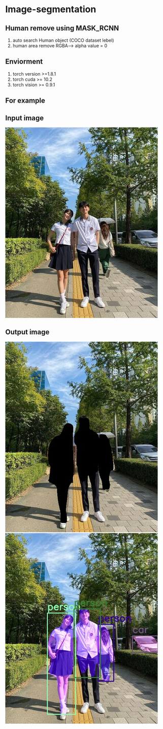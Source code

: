 # Image-segmentation

Human remove using MASK_RCNN
----------------------------
1. auto search Human object (COCO dataset lebel)
2. human area remove RGBA--> alpha value = 0

Enviorment
-----------
1. torch version >=1.8.1
2. torch cuda >= 10.2
3. torch vision >= 0.9.1

For example
----------------------------
## Input image

![Alt text](/images/1111.jpg)

## Output image

![Alt text](/output/output_1.jpg)
![Alt text](/output/output_2.jpg)
